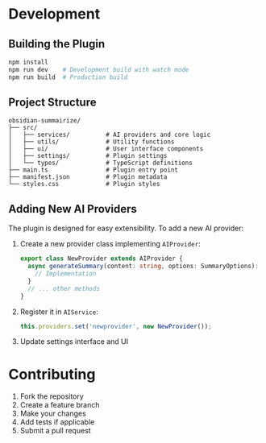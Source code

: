 # Development

## Building the Plugin

```bash
npm install
npm run dev    # Development build with watch mode
npm run build  # Production build
```

## Project Structure

```
obsidian-summairize/
├── src/
│   ├── services/          # AI providers and core logic
│   ├── utils/             # Utility functions
│   ├── ui/                # User interface components
│   ├── settings/          # Plugin settings
│   └── types/             # TypeScript definitions
├── main.ts                # Plugin entry point
├── manifest.json          # Plugin metadata
└── styles.css             # Plugin styles
```

## Adding New AI Providers

The plugin is designed for easy extensibility. To add a new AI provider:

1. Create a new provider class implementing `AIProvider`:
   ```typescript
   export class NewProvider extends AIProvider {
     async generateSummary(content: string, options: SummaryOptions): Promise<string> {
       // Implementation
     }
     // ... other methods
   }
   ```

2. Register it in `AIService`:
   ```typescript
   this.providers.set('newprovider', new NewProvider());
   ```

3. Update settings interface and UI

# Contributing

1. Fork the repository
2. Create a feature branch
3. Make your changes
4. Add tests if applicable
5. Submit a pull request